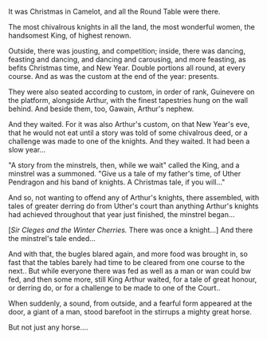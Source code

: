 It was Christmas in Camelot, and all the Round Table were there.

The most chivalrous knights in all the land, the most wonderful women, the handsomest King, of highest renown.

Outside, there was jousting, and competition; inside, there was dancing, feasting and dancing, and dancing and carousing, and more feasting, as befits Christmas time, and New Year. Double portions all round, at every course. And as was the custom at the end of the year: presents.

They were also seated according to custom, in order of rank, Guinevere on the platform, alongside Arthur, with the finest tapestries hung on the wall behind. And beside them, too, Gawain, Arthur's nephew.

And they waited. For it was also Arthur's custom, on that New Year's eve, that he would not eat until a story was told of some chivalrous deed, or a challenge was made to one of the knights. And they waited. It had been a slow year...

"A story from the minstrels, then, while we wait" called the King, and a minstrel was a summoned. "Give us a tale of my father's time, of Uther Pendragon and his band of knights. A Christmas tale, if you will..."

And so, not wanting to offend any of Arthur's knights, there assembled, with tales of greater derring do from Uther's court than anything Arthur's knights had achieved throughout that year just finished, the minstrel began...

[*Sir Cleges and the Winter Cherries.* There was once a knight...] And there the minstrel's tale ended...

And with that, the bugles blared again, and more food was brought in, so fast that the tables barely had time to be cleared from one course to the next.. But while everyone there was fed as well as a man or wan could bw fed, and then some more, still King Arthur waited, for a tale of great honour, or derring do, or for a challenge to be made to one of the Court..

When suddenly, a sound, from outside, and a fearful form appeared at the door, a giant of a man, stood barefoot in the stirrups a mighty great horse.

But not just any horse....



